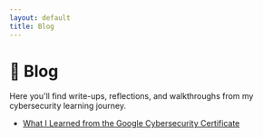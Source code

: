 ```yaml
---
layout: default
title: Blog
---
```


# 📝 Blog

Here you'll find write-ups, reflections, and walkthroughs from my cybersecurity learning journey.

- [What I Learned from the Google Cybersecurity Certificate](/_posts/2025-04-10-google-cybersecurity-cert-review.md)
